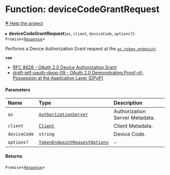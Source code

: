 # Function: deviceCodeGrantRequest

[💗 Help the project](https://github.com/sponsors/panva)

▸ **deviceCodeGrantRequest**(`as`, `client`, `deviceCode`, `options?`): `Promise`<[`Response`]( https://developer.mozilla.org/en-US/docs/Web/API/Response )\>

Performs a Device Authorization Grant request at the
[`as.token_endpoint`](../interfaces/AuthorizationServer.md#token_endpoint).

**`see`** 
 - [RFC 8628 - OAuth 2.0 Device Authorization Grant](https://www.rfc-editor.org/rfc/rfc8628.html#section-3.4)
 - [draft-ietf-oauth-dpop-09 - OAuth 2.0 Demonstrating Proof-of-Possession at the Application Layer (DPoP)](https://www.ietf.org/archive/id/draft-ietf-oauth-dpop-09.html#name-dpop-access-token-request)

#### Parameters

| Name | Type | Description |
| :------ | :------ | :------ |
| `as` | [`AuthorizationServer`](../interfaces/AuthorizationServer.md) | Authorization Server Metadata. |
| `client` | [`Client`](../interfaces/Client.md) | Client Metadata. |
| `deviceCode` | `string` | Device Code. |
| `options?` | [`TokenEndpointRequestOptions`](../interfaces/TokenEndpointRequestOptions.md) | - |

#### Returns

`Promise`<[`Response`]( https://developer.mozilla.org/en-US/docs/Web/API/Response )\>
